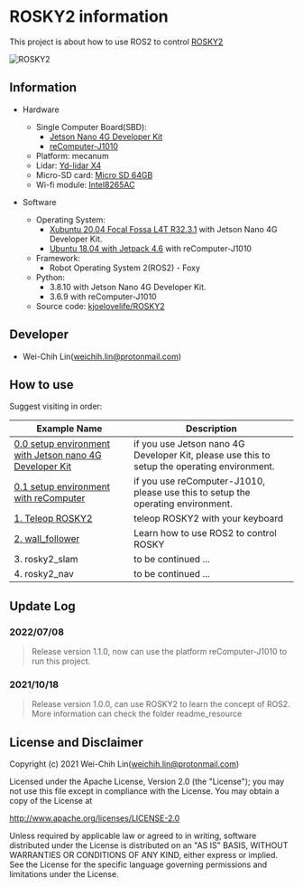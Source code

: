 # ROSKY2 information

This project is about how to use ROS2 to control [ROSKY2](https://www.icshop.com.tw/product-page.php?28182)

![ROSKY2](https://i.imgur.com/WU13drn.jpg)


## Information

- Hardware
  - Single Computer Board(SBD): 
    - [Jetson Nano 4G Developer Kit](https://www.icshop.com.tw/product-page.php?27812)
    - [reComputer-J1010](https://www.icshop.com.tw/product-page.php?28703)
  - Platform: mecanum
  - Lidar: [Yd-lidar X4](https://www.icshop.com.tw/product-page.php?26030)
  - Micro-SD card: [Micro SD 64GB](https://www.icshop.com.tw/product-page.php?27389)
  - Wi-fi module: [Intel8265AC](https://www.icshop.com.tw/product-page.php?27325)

- Software
  - Operating System: 
    - [Xubuntu 20.04 Focal Fossa L4T R32.3.1](https://forums.developer.nvidia.com/t/xubuntu-20-04-focal-fossa-l4t-r32-3-1-custom-image-for-the-jetson-nano/121768) with Jetson Nano 4G Developer Kit.
    - [Ubuntu 18.04 with Jetpack 4.6](https://developer.nvidia.com/embedded/jetpack-sdk-46) with reComputer-J1010
  - Framework:
    - Robot Operating System 2(ROS2) - Foxy
  - Python: 
    - 3.8.10 with Jetson Nano 4G Developer Kit.
    - 3.6.9 with reComputer-J1010
  - Source code: [kjoelovelife/ROSKY2](https://github.com/kjoelovelife/ROSKY2) 

## Developer

- Wei-Chih Lin(weichih.lin@protonmail.com)

## How to use
Suggest visiting in order:

| Example Name | Description  |
| ------------ | -------------|
| [0.0 setup environment with Jetson nano 4G Developer Kit](readme_resource/0_0_setup_environment_with_jetson_nano.md) | if you use Jetson nano 4G Developer Kit, please use this to setup the operating environment. |
| [0.1 setup environment with reComputer](readme_resource/0_1_setup_environment_with_recomputer.md)  |  if you use reComputer-J1010, please use this to setup the operating environment. |
| [1. Teleop ROSKY2](https://hackmd.io/@weichih-lin/ROSKY2_teleop_with_keyboard)           |  teleop ROSKY2 with your keyboard  |
| [2. wall_follower](readme_resource/2_wall_follower.md)| Learn how to use ROS2 to control ROSKY |
| 3. rosky2_slam | to be continued ...  |
| 4. rosky2_nav  | to be continued ...  |

## Update Log
### 2022/07/08
> Release version 1.1.0, now can use the platform reComputer-J1010 to run this project.

### 2021/10/18
> Release version 1.0.0, can use ROSKY2 to learn the concept of ROS2.
> More information can check the folder readme_resource

## License and Disclaimer
Copyright (c) 2021 Wei-Chih Lin(weichih.lin@protonmail.com)

Licensed under the Apache License, Version 2.0 (the "License");
you may not use this file except in compliance with the License.
You may obtain a copy of the License at

http://www.apache.org/licenses/LICENSE-2.0

Unless required by applicable law or agreed to in writing, software
distributed under the License is distributed on an "AS IS" BASIS,
WITHOUT WARRANTIES OR CONDITIONS OF ANY KIND, either express or implied.
See the License for the specific language governing permissions and
limitations under the License.